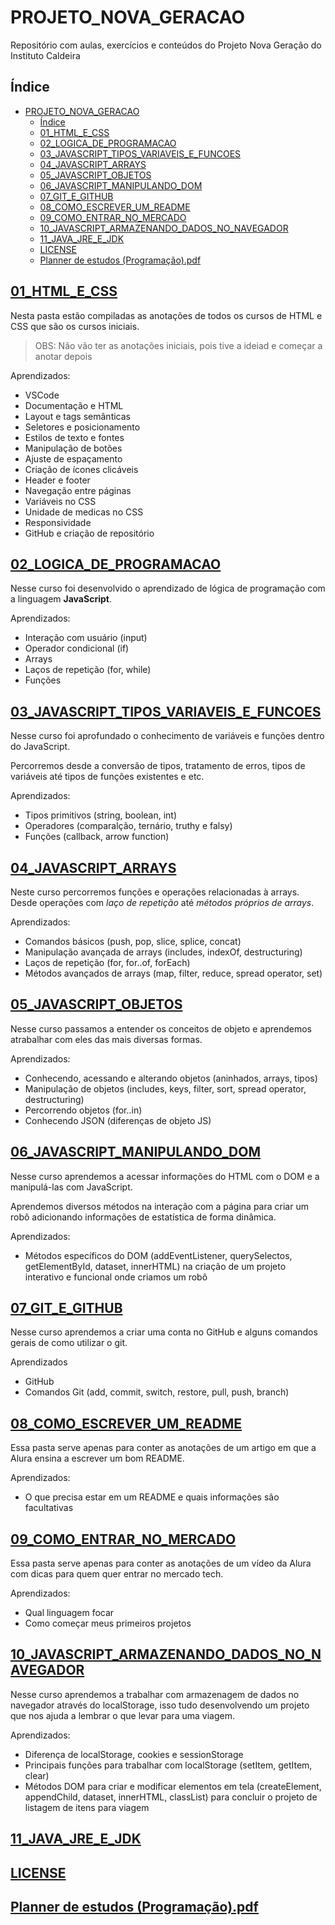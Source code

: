 # PROJETO_NOVA_GERACAO

Repositório com aulas, exercícios e conteúdos do Projeto Nova Geração do Instituto Caldeira

## Índice

- [PROJETO\_NOVA\_GERACAO](#projeto_nova_geracao)
  - [Índice](#índice)
  - [01\_HTML\_E\_CSS](#01_html_e_css)
  - [02\_LOGICA\_DE\_PROGRAMACAO](#02_logica_de_programacao)
  - [03\_JAVASCRIPT\_TIPOS\_VARIAVEIS\_E\_FUNCOES](#03_javascript_tipos_variaveis_e_funcoes)
  - [04\_JAVASCRIPT\_ARRAYS](#04_javascript_arrays)
  - [05\_JAVASCRIPT\_OBJETOS](#05_javascript_objetos)
  - [06\_JAVASCRIPT\_MANIPULANDO\_DOM](#06_javascript_manipulando_dom)
  - [07\_GIT\_E\_GITHUB](#07_git_e_github)
  - [08\_COMO\_ESCREVER\_UM\_README](#08_como_escrever_um_readme)
  - [09\_COMO\_ENTRAR\_NO\_MERCADO](#09_como_entrar_no_mercado)
  - [10\_JAVASCRIPT\_ARMAZENANDO\_DADOS\_NO\_NAVEGADOR](#10_javascript_armazenando_dados_no_navegador)
  - [11\_JAVA\_JRE\_E\_JDK](#11_java_jre_e_jdk)
  - [LICENSE](#license)
  - [Planner de estudos (Programação).pdf](#planner-de-estudos-programaçãopdf)

## [01_HTML_E_CSS](./01_html_e_css/README.md)

Nesta pasta estão compiladas as anotações de todos os cursos de HTML e CSS que são os cursos iniciais.

> OBS: Não vão ter as anotações iniciais, pois tive a ideiad e começar a anotar depois

Aprendizados:

- VSCode
- Documentação e HTML
- Layout e tags semânticas
- Seletores e posicionamento
- Estilos de texto e fontes
- Manipulação de botões
- Ajuste de espaçamento
- Criação de ícones clicáveis
- Header e footer
- Navegação entre páginas
- Variáveis no CSS
- Unidade de medicas no CSS
- Responsividade
- GitHub e criação de repositório

## [02_LOGICA_DE_PROGRAMACAO](./02_logica_de_programacao/README.md)

Nesse curso foi desenvolvido o aprendizado de lógica de programação com a linguagem __JavaScript__.

Aprendizados:

- Interação com usuário (input)
- Operador condicional (if)
- Arrays
- Laços de repetição (for, while)
- Funções

## [03_JAVASCRIPT_TIPOS_VARIAVEIS_E_FUNCOES](./03_javascript_tipos_variaveis_e_funcoes/README.md)

Nesse curso foi aprofundado o conhecimento de variáveis e funções dentro do JavaScript.

Percorremos desde a conversão de tipos, tratamento de erros, tipos de variáveis até tipos de funções existentes e etc.

Aprendizados:

- Tipos primitivos (string, boolean, int)
- Operadores (comparalção, ternário, truthy e falsy)
- Funções (callback, arrow function)
  
## [04_JAVASCRIPT_ARRAYS](./04_javascript_arrays/README.md)

Neste curso percorremos funções e operações relacionadas à arrays. Desde operações com _laço de repetição_ até _métodos próprios de arrays_.

Aprendizados:

- Comandos básicos (push, pop, slice, splice, concat)
- Manipulação avançada de arrays (includes, indexOf, destructuring)
- Laços de repetição (for, for..of, forEach)
- Métodos avançados de arrays (map, filter, reduce, spread operator, set)

## [05_JAVASCRIPT_OBJETOS](./05_javascript_objetos/README.md)

Nesse curso passamos a entender os conceitos de objeto e aprendemos atrabalhar com eles das mais diversas formas.

Aprendizados:

- Conhecendo, acessando e alterando objetos (aninhados, arrays, tipos)
- Manipulação de objetos (includes, keys, filter, sort, spread operator, destructuring)
- Percorrendo objetos (for..in)
- Conhecendo JSON (diferenças de objeto JS)
  
## [06_JAVASCRIPT_MANIPULANDO_DOM](./06_javascript_manipulando_dom/README.md)

Nesse curso aprendemos a acessar informações do HTML com o DOM e a manipulá-las com JavaScript.

Aprendemos diversos métodos na interação com a página para criar um robô adicionando informações de estatística de forma dinâmica.

Aprendizados:

- Métodos específicos do DOM (addEventListener, querySelectos, getElementById, dataset, innerHTML) na criação de um projeto interativo e funcional onde criamos um robô

## [07_GIT_E_GITHUB](./07_git_e_github/README.md)

Nesse curso aprendemos a criar uma conta no GitHub e alguns comandos gerais de como utilizar o git.

Aprendizados

- GitHub
- Comandos Git (add, commit, switch, restore, pull, push, branch)

## [08_COMO_ESCREVER_UM_README](./08_como_escrever_um_readme/README.md)

Essa pasta serve apenas para conter as anotações de um artigo em que a Alura ensina a escrever um bom README.

Aprendizados:

- O que precisa estar em um README e quais informações são facultativas

## [09_COMO_ENTRAR_NO_MERCADO](./09_como_entrar_no_mercado/README.md)

Essa pasta serve apenas para conter as anotações de um vídeo da Alura com dicas para quem quer entrar no mercado tech.

Aprendizados:

- Qual linguagem focar
- Como começar meus primeiros projetos

## [10_JAVASCRIPT_ARMAZENANDO_DADOS_NO_NAVEGADOR](./10_javascript_armazenando_dados_no_navegador/README.md)

Nesse curso aprendemos a trabalhar com armazenagem de dados no navegador através do localStorage, isso tudo desenvolvendo um projeto que nos ajuda a lembrar o que levar para uma viagem.

Aprendizados:

- Diferença de localStorage, cookies e sessionStorage
- Principais funções para trabalhar com localStorage (setItem, getItem, clear)
- Métodos DOM para criar e modificar elementos em tela (createElement, appendChild, dataset, innerHTML, classList) para concluir o projeto de listagem de itens para viagem

## [11_JAVA_JRE_E_JDK](./11_java_jre_e_jdk/README.md)

## [LICENSE](./LICENSE)

## [Planner de estudos (Programação).pdf](./Planner%20de%20estudos%20(Programação).pdf)
